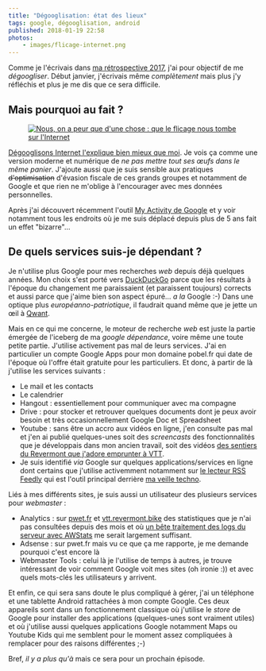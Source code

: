 ```yaml
---
title: "Dégooglisation: état des lieux"
tags: google, dégooglisation, android
published: 2018-01-19 22:58
photos:
    - images/flicage-internet.png
---
```


Comme je l'écrivais dans [ma rétrospective 2017](/post/retrospective-2017/),
j'ai pour objectif de me *dégoogliser*. Début janvier, j'écrivais même
<cite>complètement</cite> mais plus j'y réfléchis et plus je me dis que ce sera
difficile.

## Mais pourquoi au fait&nbsp;?

<figure class="object-left bordered">
    <a href="/images/flicage-internet.png"><img loading="lazy" src="/images/330x/flicage-internet.png" alt="Nous, on a peur que d'une chose : que le flicage nous tombe sur l'Internet"></a>
</figure>

[Dégooglisons Internet l'explique bien mieux que
moi](https://degooglisons-internet.org/#enjeux). Je vois ça comme une version
moderne et numérique de <cite>ne pas mettre tout ses œufs dans le même
panier</cite>. J'ajoute aussi que je suis sensible aux pratiques
~~d'optimisation~~ d'évasion fiscale de ces grands groupes et notamment de
Google et que rien ne m'oblige à l'encourager avec mes données personnelles.

Après j'ai découvert récemment l'outil [My Activity de
Google](https://myactivity.google.com) et y voir  notamment tous les endroits où
je me suis déplacé depuis plus de 5 ans fait un effet "bizarre"…

## De quels services suis-je dépendant&nbsp;?

Je n'utilise plus Google pour mes recherches *web* depuis déjà quelques années.
Mon choix s'est porté vers [DuckDuckGo](https://www.duckduckgo.com) parce que
les résultats à l'époque du changement me paraissaient (et paraissent toujours)
corrects et aussi parce que j'aime bien son aspect épuré… *a la* Google :-)
Dans une optique plus *européanno-patriotique*, il faudrait quand même que je
jette un œil à [Qwant](https://www.qwant.com/).

Mais en ce qui me concerne, le moteur de recherche *web* est juste la partie
émergée de l'iceberg de ma *google dépendance*, voire même une toute petite
partie. J'utilise activement pas mal de leurs services. J'ai en particulier un
compte Google Apps pour mon domaine pobel.fr qui date de l'époque où l'offre
était gratuite pour les particuliers. Et donc, à partir de là j'utilise les
services suivants&nbsp;:

* Le mail et les contacts
* Le calendrier
* Hangout&nbsp;: essentiellement pour communiquer avec ma compagne
* Drive&nbsp;: pour stocker et retrouver quelques documents dont je peux avoir
besoin et très occasionnellement Google Doc et Spreadsheet
* Youtube&nbsp;: sans être un accro aux vidéos en ligne, j'en consulte pas
mal et j'en ai publié quelques-unes soit des *screencasts* des fonctionnalités
que je développais dans mon ancien travail, soit des vidéos [des sentiers
du Revermont que j'adore emprunter à VTT](http://vtt.revermont.bike/single-tracks/).
* Je suis identifié *via* Google sur quelques applications/services en ligne
dont certains que j'utilise activemment notamment sur [le lecteur RSS
Feedly](https://feedly.com) qui est l'outil principal derrière [ma veille
techno](/tag/veille).

Liés à mes différents sites, je suis aussi un utilisateur des plusieurs services
pour *webmaster*&nbsp;:

* Analytics&nbsp;: sur [pwet.fr](http://pwet.fr/man/linux/) et
[vtt.revermont.bike](http://vtt.revermont.bike/) des statistiques que je n'ai
pas consultées depuis des mois et où [un bête traitement des logs du serveur
avec
AWStats](/post/statistiques-web-avec-awstats-sous-ubuntu-en-mode-cgi/) me serait
largement suffisant.
* Adsense&nbsp;: sur pwet.fr mais vu ce que ça me rapporte, je me demande pourquoi
c'est encore là
* Webmaster Tools&nbsp;: celui là je l'utilise de temps à autres, je trouve
intéressant de voir comment Google voit mes sites (oh ironie :)) et avec quels
mots-clés les utilisateurs y arrivent.

Et enfin, ce qui sera sans doute le plus compliqué à gérer, j'ai un téléphone et
une tablette Android rattachées à mon compte Google. Ces deux appareils sont
dans un fonctionnement classique où j'utilise le *store* de Google pour
installer des applications (quelques-unes sont vraiment utiles) et où j'utilise
aussi quelques applications Google notamment Maps ou Youtube Kids qui me
semblent pour le moment assez compliquées à remplacer pour des raisons
différentes ;-)

Bref, *il y a plus qu'à* mais ce sera pour un prochain épisode.
